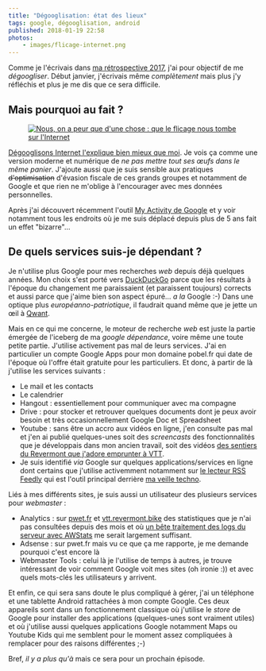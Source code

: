 ```yaml
---
title: "Dégooglisation: état des lieux"
tags: google, dégooglisation, android
published: 2018-01-19 22:58
photos:
    - images/flicage-internet.png
---
```


Comme je l'écrivais dans [ma rétrospective 2017](/post/retrospective-2017/),
j'ai pour objectif de me *dégoogliser*. Début janvier, j'écrivais même
<cite>complètement</cite> mais plus j'y réfléchis et plus je me dis que ce sera
difficile.

## Mais pourquoi au fait&nbsp;?

<figure class="object-left bordered">
    <a href="/images/flicage-internet.png"><img loading="lazy" src="/images/330x/flicage-internet.png" alt="Nous, on a peur que d'une chose : que le flicage nous tombe sur l'Internet"></a>
</figure>

[Dégooglisons Internet l'explique bien mieux que
moi](https://degooglisons-internet.org/#enjeux). Je vois ça comme une version
moderne et numérique de <cite>ne pas mettre tout ses œufs dans le même
panier</cite>. J'ajoute aussi que je suis sensible aux pratiques
~~d'optimisation~~ d'évasion fiscale de ces grands groupes et notamment de
Google et que rien ne m'oblige à l'encourager avec mes données personnelles.

Après j'ai découvert récemment l'outil [My Activity de
Google](https://myactivity.google.com) et y voir  notamment tous les endroits où
je me suis déplacé depuis plus de 5 ans fait un effet "bizarre"…

## De quels services suis-je dépendant&nbsp;?

Je n'utilise plus Google pour mes recherches *web* depuis déjà quelques années.
Mon choix s'est porté vers [DuckDuckGo](https://www.duckduckgo.com) parce que
les résultats à l'époque du changement me paraissaient (et paraissent toujours)
corrects et aussi parce que j'aime bien son aspect épuré… *a la* Google :-)
Dans une optique plus *européanno-patriotique*, il faudrait quand même que je
jette un œil à [Qwant](https://www.qwant.com/).

Mais en ce qui me concerne, le moteur de recherche *web* est juste la partie
émergée de l'iceberg de ma *google dépendance*, voire même une toute petite
partie. J'utilise activement pas mal de leurs services. J'ai en particulier un
compte Google Apps pour mon domaine pobel.fr qui date de l'époque où l'offre
était gratuite pour les particuliers. Et donc, à partir de là j'utilise les
services suivants&nbsp;:

* Le mail et les contacts
* Le calendrier
* Hangout&nbsp;: essentiellement pour communiquer avec ma compagne
* Drive&nbsp;: pour stocker et retrouver quelques documents dont je peux avoir
besoin et très occasionnellement Google Doc et Spreadsheet
* Youtube&nbsp;: sans être un accro aux vidéos en ligne, j'en consulte pas
mal et j'en ai publié quelques-unes soit des *screencasts* des fonctionnalités
que je développais dans mon ancien travail, soit des vidéos [des sentiers
du Revermont que j'adore emprunter à VTT](http://vtt.revermont.bike/single-tracks/).
* Je suis identifié *via* Google sur quelques applications/services en ligne
dont certains que j'utilise activemment notamment sur [le lecteur RSS
Feedly](https://feedly.com) qui est l'outil principal derrière [ma veille
techno](/tag/veille).

Liés à mes différents sites, je suis aussi un utilisateur des plusieurs services
pour *webmaster*&nbsp;:

* Analytics&nbsp;: sur [pwet.fr](http://pwet.fr/man/linux/) et
[vtt.revermont.bike](http://vtt.revermont.bike/) des statistiques que je n'ai
pas consultées depuis des mois et où [un bête traitement des logs du serveur
avec
AWStats](/post/statistiques-web-avec-awstats-sous-ubuntu-en-mode-cgi/) me serait
largement suffisant.
* Adsense&nbsp;: sur pwet.fr mais vu ce que ça me rapporte, je me demande pourquoi
c'est encore là
* Webmaster Tools&nbsp;: celui là je l'utilise de temps à autres, je trouve
intéressant de voir comment Google voit mes sites (oh ironie :)) et avec quels
mots-clés les utilisateurs y arrivent.

Et enfin, ce qui sera sans doute le plus compliqué à gérer, j'ai un téléphone et
une tablette Android rattachées à mon compte Google. Ces deux appareils sont
dans un fonctionnement classique où j'utilise le *store* de Google pour
installer des applications (quelques-unes sont vraiment utiles) et où j'utilise
aussi quelques applications Google notamment Maps ou Youtube Kids qui me
semblent pour le moment assez compliquées à remplacer pour des raisons
différentes ;-)

Bref, *il y a plus qu'à* mais ce sera pour un prochain épisode.
